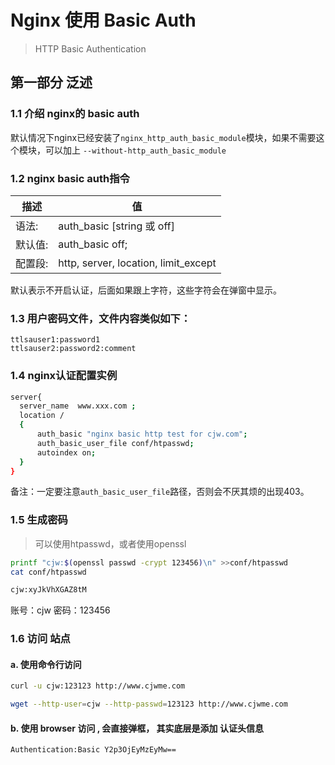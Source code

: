 # Nginx 使用 Basic Auth
> HTTP Basic Authentication

## 第一部分  泛述
### 1.1 介绍 nginx的 basic auth
默认情况下nginx已经安装了`nginx_http_auth_basic_module`模块，如果不需要这个模块，可以加上 `--without-http_auth_basic_module`

### 1.2 nginx basic auth指令
|描述|值|
|---|---|
|语法:|     auth_basic [string 或 off]|
|默认值:|     auth_basic off;|
|配置段: |    http, server, location, limit_except|

默认表示不开启认证，后面如果跟上字符，这些字符会在弹窗中显示。
### 1.3 用户密码文件，文件内容类似如下：
```
ttlsauser1:password1
ttlsauser2:password2:comment
```
### 1.4 nginx认证配置实例
```sh
server{
  server_name  www.xxx.com ;
  location /
  {
      auth_basic "nginx basic http test for cjw.com";
      auth_basic_user_file conf/htpasswd;
      autoindex on;
  }
}
```
备注：一定要注意`auth_basic_user_file`路径，否则会不厌其烦的出现403。
### 1.5 生成密码
> 可以使用htpasswd，或者使用openssl

```bash
printf "cjw:$(openssl passwd -crypt 123456)\n" >>conf/htpasswd
cat conf/htpasswd

cjw:xyJkVhXGAZ8tM
```
账号：cjw
密码：123456

### 1.6 访问 站点
#### a. 使用命令行访问
  ```sh
  curl -u cjw:123123 http://www.cjwme.com

  wget --http-user=cjw --http-passwd=123123 http://www.cjwme.com
  ```
#### b. 使用 browser 访问 , 会直接弹框， 其实底层是添加 认证头信息
```
Authentication:Basic Y2p3OjEyMzEyMw==
```
